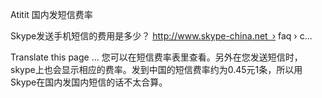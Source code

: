 Atitit 国内发短信费率



Skype发送手机短信的费用是多少？
http://www.skype-china.net › faq › c...



Translate this page
... 您可以在短信费率表里查看。另外在您发送短信时，skype上也会显示相应的费率。发到中国的短信费率约为0.45元1条，所以用Skype在国内发国内短信的话不太合算。

